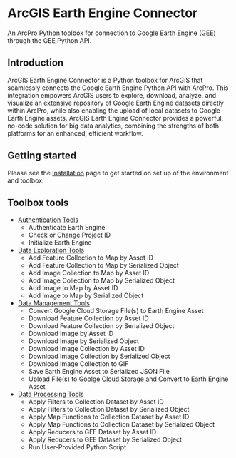 # ArcGIS Earth Engine Connector
An ArcPro Python toolbox for connection to Google Earth Engine (GEE) through the GEE Python API.

## Introduction 
ArcGIS Earth Engine Connector is a Python toolbox for ArcGIS that seamlessly connects the Google Earth Engine Python API with ArcPro. This integration empowers ArcGIS users to explore, download, analyze, and visualize an extensive repository of Google Earth Engine datasets directly within ArcPro, while also enabling the upload of local datasets to Google Earth Engine assets. ArcGIS Earth Engine Connector provides a powerful, no-code solution for big data analytics, combining the strengths of both platforms for an enhanced, efficient workflow.
  
## Getting started
Please see the [Installation](01_installation.md) page to get started on set up of the environment and toolbox. 

## Toolbox tools
 - [Authentication Tools](04_authentication_tools.md)
    - Authenticate Earth Engine
    - Check or Change Project ID
    - Initialize Earth Engine
 - [Data Exploration Tools](05_data_exploration_tools.md)
    - Add Feature Collection to Map by Asset ID
    - Add Feature Collection to Map by Serialized Object 
    - Add Image Collection to Map by Asset ID
    - Add Image Collection to Map by Serialized Object
    - Add Image to Map by Asset ID
    - Add Image to Map by Serialized Object
 - [Data Management Tools](06_data_management_tools.md)
    - Convert Google Cloud Storage File(s) to Earth Engine Asset
    - Download Feature Collection by Asset ID
    - Download Feature Collection by Serialized Object
    - Download Image by Asset ID
    - Download Image by Serialized Object 
    - Download Image Collection by Asset ID
    - Download Image Collection by Serialized Object
    - Download Image Collection to GIF
    - Save Earth Engine Asset to Serialized JSON File
    - Upload File(s) to Goolge Cloud Storage and Convert to Earth Engine Asset
 - [Data Processing Tools](07_data_processing_tools.md)
    - Apply Filters to Collection Dataset by Asset ID
    - Apply Filters to Collection Dataset by Serialized Object
    - Apply Map Functions to Collection Dataset by Asset ID
    - Apply Map Functions to Collection Dataset by Serialized Object
    - Apply Reducers to GEE Dataset by Asset ID
    - Apply Reducers to GEE Dataset by Serialized Object
    - Run User-Provided Python Script
